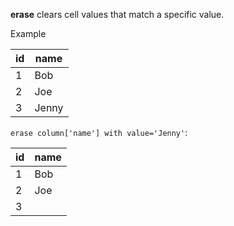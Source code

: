 **erase** clears cell values that match a specific value.

Example

| id  | name  |
| --- | ----- |
| 1   | Bob   |
| 2   | Joe   |
| 3   | Jenny |

`erase column['name'] with value='Jenny'`:

| id  | name |
| --- | ---- |
| 1   | Bob  |
| 2   | Joe  |
| 3   |      |
